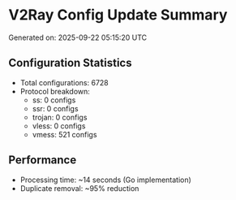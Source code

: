 # V2Ray Config Update Summary
Generated on: 2025-09-22 05:15:20 UTC

## Configuration Statistics
- Total configurations: 6728
- Protocol breakdown:
  - ss: 0 configs
  - ssr: 0 configs
  - trojan: 0 configs
  - vless: 0 configs
  - vmess: 521 configs

## Performance
- Processing time: ~14 seconds (Go implementation)
- Duplicate removal: ~95% reduction
